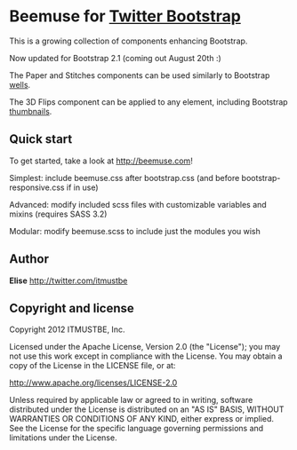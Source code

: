 Beemuse for [Twitter Bootstrap](http://twitter.github.com/bootstrap)
=================

This is a growing collection of components enhancing Bootstrap.

Now updated for Bootstrap 2.1 (coming out August 20th :)

The Paper and Stitches components can be used similarly to Bootstrap [wells](http://twitter.github.com/bootstrap/components.html#misc).

The 3D Flips component can be applied to any element, including Bootstrap [thumbnails](http://twitter.github.com/bootstrap/components.html#thumbnails).



Quick start
-----------

To get started, take a look at http://beemuse.com!

Simplest: include beemuse.css after bootstrap.css (and before bootstrap-responsive.css if in use)

Advanced: modify included scss files with customizable variables and mixins (requires SASS 3.2)

Modular: modify beemuse.scss to include just the modules you wish



Author
------

**Elise** http://twitter.com/itmustbe



Copyright and license
---------------------

Copyright 2012 ITMUSTBE, Inc.

Licensed under the Apache License, Version 2.0 (the "License");
you may not use this work except in compliance with the License.
You may obtain a copy of the License in the LICENSE file, or at:

   http://www.apache.org/licenses/LICENSE-2.0

Unless required by applicable law or agreed to in writing, software
distributed under the License is distributed on an "AS IS" BASIS,
WITHOUT WARRANTIES OR CONDITIONS OF ANY KIND, either express or implied.
See the License for the specific language governing permissions and
limitations under the License.
